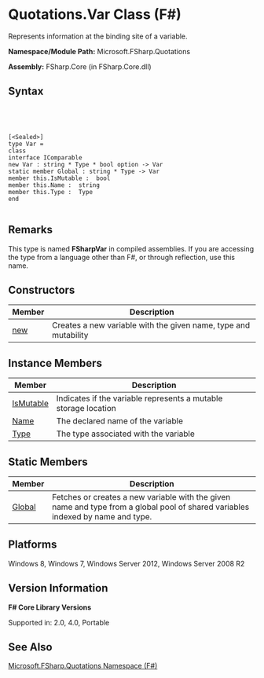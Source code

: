 # Quotations.Var Class (F#)

Represents information at the binding site of a variable.

**Namespace/Module Path:** Microsoft.FSharp.Quotations

**Assembly:** FSharp.Core (in FSharp.Core.dll)


## Syntax



```




[<Sealed>]
type Var =
class
interface IComparable
new Var : string * Type * bool option -> Var
static member Global : string * Type -> Var
member this.IsMutable :  bool
member this.Name :  string
member this.Type :  Type
end


```





## Remarks
This type is named **FSharpVar** in compiled assemblies. If you are accessing the type from a language other than F#, or through reflection, use this name.


## Constructors


|Member|Description|
|------|-----------|
|[new](http://msdn.microsoft.com/en-us/library/15bacd28-8c79-42e2-b630-6ed7e594ef04)|Creates a new variable with the given name, type and mutability|

## Instance Members


|Member|Description|
|------|-----------|
|[IsMutable](http://msdn.microsoft.com/en-us/library/cfb14a06-c27d-4fa4-bce2-66d3115e02af)|Indicates if the variable represents a mutable storage location|
|[Name](http://msdn.microsoft.com/en-us/library/d015c23a-36ba-4006-843f-137d9f78f4c8)|The declared name of the variable|
|[Type](http://msdn.microsoft.com/en-us/library/aa5d5836-fdba-4942-acb8-bf7cbd7a18c3)|The type associated with the variable|

## Static Members


|Member|Description|
|------|-----------|
|[Global](http://msdn.microsoft.com/en-us/library/2c46e73b-199e-42b2-aeca-8bd363cee8ef)|Fetches or creates a new variable with the given name and type from a global pool of shared variables indexed by name and type.|

## Platforms
Windows 8, Windows 7, Windows Server 2012, Windows Server 2008 R2


## Version Information
**F# Core Library Versions**

Supported in: 2.0, 4.0, Portable




## See Also
[Microsoft.FSharp.Quotations Namespace &#40;F&#35;&#41;](Microsoft.FSharp.Quotations-Namespace-%5BFSharp%5D.md)

